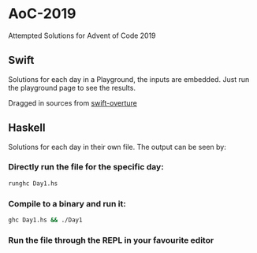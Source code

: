 # AoC-2019

Attempted Solutions for Advent of Code 2019

## Swift

Solutions for each day in a Playground, the inputs are embedded. Just run the playground page to see the results.

Dragged in sources from [swift-overture](https://github.com/pointfreeco/swift-overture/tree/master/Sources/Overture)

## Haskell

Solutions for each day in their own file. The output can be seen by:

### Directly run the file for the specific day:

```sh
runghc Day1.hs
```

### Compile to a binary and run it:

```sh
ghc Day1.hs && ./Day1
```

### Run the file through the REPL in your favourite editor